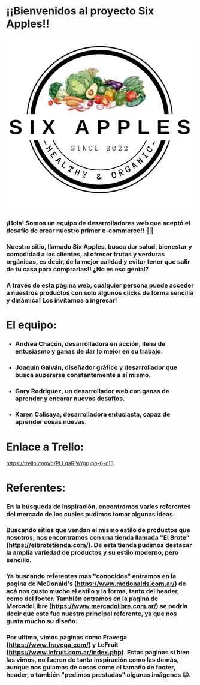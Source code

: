 # **¡¡Bienvenidos al proyecto Six Apples!!**
![logo](./images/logo.png)
### ¡Hola! Somos un equipo de desarrolladores web que aceptó el desafío de crear nuestro primer e-commerce!! 🥳🤓
### Nuestro sitio, llamado Six Apples, busca dar salud, bienestar y comodidad a los clientes, al ofrecer frutas y verduras orgánicas, es decir, de la mejor calidad y evitar tener que salir de tu casa para comprarlas!! ¿No es eso genial? 
### A través de esta página web, cualquier persona puede acceder a nuestros productos con solo algunos clicks de forma sencilla y dinámica! Los invitamos a ingresar!
# El equipo:
- ### Andrea Chacón, desarrolladora en acción, llena de entusiasmo y ganas de dar lo mejor en su trabajo.
- ### Joaquín Galván, diseñador gráfico y desarrollador que busca superarse constantemente a sí mismo.
- ### Gary Rodriguez, un desarrollador web con ganas de aprender y encarar nuevos desafíos.
- ### Karen Calisaya, desarrolladora entusiasta, capaz de aprender cosas nuevas.
# Enlace a Trello:
<https://trello.com/b/PLLqaRlW/grupo-6-c13>
# Referentes:
### En la búsqueda de inspiración, encontramos varios referentes del mercado de los cuales pudimos tomar algunas ideas.
### Buscando sitios que vendan el mismo estilo de productos que nosotros, nos encontramos con una tienda llamada "El Brote" (<https://elbrotetienda.com/>). De esta tienda pudimos destacar la amplia variedad de productos y su estilo moderno, pero sencillo.
### Ya buscando referentes mas "conocidos" entramos en la pagina de McDonald's (<https://www.mcdonalds.com.ar/>) de acá nos gusto mucho el estilo y la forma, tanto del header, como del footer. También entramos en la pagina de MercadoLibre (<https://www.mercadolibre.com.ar/>) se podría decir que este fue nuestro principal referente, ya que nos gusta mucho su diseño.
### Por ultimo, vimos paginas como Fravega (<https://www.fravega.com/>) y LeFruit (<https://www.lefruit.com.ar/index.php>). Estas paginas si bien las vimos, no fueron de tanta inspiración como las demás, aunque nos guiamos de cosas como el tamaño de footer, header, o también "pedimos prestadas" algunas imágenes 😉.